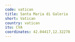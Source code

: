 ```yaml
---
code: vatican
title: Santa Maria di Galeria
short: Vatican
country: vatican
itu: CVA
coordinates: 42.04417,12.32278
---
```

